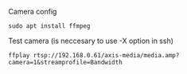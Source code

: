 Camera config

`sudo apt install ffmpeg`

Test camera (is neccesary to use -X option in ssh)

`ffplay rtsp://192.168.0.61/axis-media/media.amp?camera=1&streamprofile=Bandwidth`